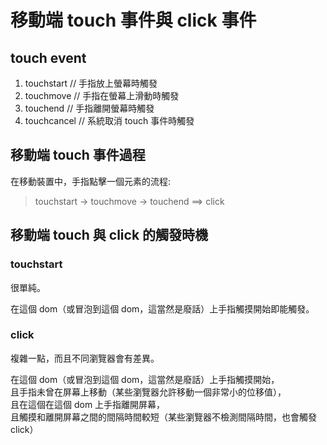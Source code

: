 # 移動端 touch 事件與 click 事件

## touch event

1. touchstart  // 手指放上螢幕時觸發
1. touchmove   // 手指在螢幕上滑動時觸發
1. touchend    // 手指離開螢幕時觸發
1. touchcancel // 系統取消 touch 事件時觸發

## 移動端 touch 事件過程

在移動裝置中，手指點擊一個元素的流程:

> touchstart -> touchmove -> touchend ==> click

## 移動端 touch 與 click 的觸發時機

### touchstart

很單純。

在這個 dom（或冒泡到這個 dom，這當然是廢話）上手指觸摸開始即能觸發。

### click

複雜一點，而且不同瀏覽器會有差異。

在這個 dom（或冒泡到這個 dom，這當然是廢話）上手指觸摸開始，  
且手指未曾在屏幕上移動（某些瀏覽器允許移動一個非常小的位移值），  
且在這個在這個 dom 上手指離開屏幕，  
且觸摸和離開屏幕之間的間隔時間較短（某些瀏覽器不檢測間隔時間，也會觸發 click）